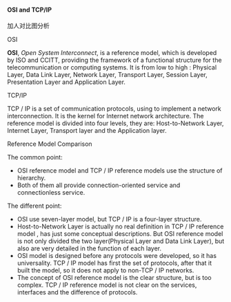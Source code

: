 #### OSI and TCP/IP

加人对比图分析  

OSI  

**OSI**, _Open System Interconnect_, is a reference model, which is developed by ISO and CCITT, providing the framework of a functional structure for the telecommunication or computing systems. It is from low to high : Physical Layer, Data Link Layer, Network Layer, Transport Layer, Session Layer, Presentation Layer and Application Layer.  

TCP/IP  

TCP / IP is a set of communication protocols, using to implement a network interconnection. It is the kernel for Internet network architecture. The reference model is divided into four levels, they are: Host-to-Network Layer, Internet Layer, Transport layer and the Application layer.

Reference Model Comparison  

The common point:  
* OSI reference model and TCP / IP reference models use the structure of hierarchy.  
* Both of them all provide connection-oriented service and connectionless service.  

The different point:
* OSI use seven-layer model, but TCP / IP is a four-layer structure.  
* Host-to-Network Layer is actually no real definition in TCP / IP reference model , has just some conceptual descriptions. But OSI reference model is not only divided the two layer(Physical Layer and Data Link Layer), but also are very detailed in the function of each layer.
* OSI model is designed before any protocols were developed, so it has universality. TCP / IP model has first the set of protocols, after that it built the model, so it does not apply to non-TCP / IP networks.  
* The concept of OSI reference model is the clear structure, but is too complex. TCP / IP reference model is not clear on the services, interfaces and the difference of protocols.



